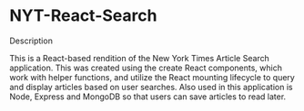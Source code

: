 # NYT-React-Search

Description

This is a React-based rendition of the New York Times Article Search application. This was created using the create React components, which work with helper functions, and utilize the React mounting lifecycle to query and display articles based on user searches. Also used in this application is Node, Express and MongoDB so that users can save articles to read later. 


